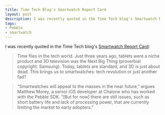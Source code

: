 ```yaml
---
title: Time Tech Blog's Smartwatch Report Card
layout: post
description: I was recently quoted in the Time Tech blog's Smartwatch Report Card
tags:
- Pebble
- smartwatch
---
```


I was recently quoted in the Time Tech blog's [Smartwatch Report Card](http://techland.time.com/2013/09/12/smartwatch-report-card/ "Smartwatch report card"):

> Time flies in the tech world. Just three years ago, tablets were a niche product and 3D television was the Next Big Thing (proverbial copyright: Samsung). Today, tablets are standard, and 3D is just about dead. This brings us to smartwatches: tech revolution or just another fad?

> “Smartwatches will appeal to the masses in the near future,” argues Matthew Morey, a senior iOS developer at Chaione who has worked with the Pebble SDK. “[But for now] there are still issues, such as short battery life and lack of processing power, that are currently limiting the market to early adopters.”